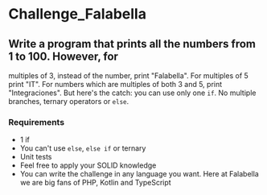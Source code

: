 # Challenge_Falabella

## Write a program that prints all the numbers from 1 to 100. However, for
multiples of 3, instead of the number, print "Falabella". For multiples of 5 print
"IT". For numbers which are multiples of both 3 and 5, print "Integraciones".
But here's the catch: you can use only one `if`. No multiple branches, ternary
operators or `else`.

### Requirements
* 1 if
* You can't use `else`, `else if` or ternary
* Unit tests
* Feel free to apply your SOLID knowledge
* You can write the challenge in any language you want. Here at Falabella we are
big fans of PHP, Kotlin and TypeScript
